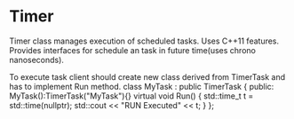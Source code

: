 # Timer
Timer class manages execution of scheduled tasks.
Uses C++11 features.
Provides interfaces for schedule an task in future time(uses chrono nanoseconds).

To execute task client should create new class derived from TimerTask and has to implement Run method.
class MyTask : public TimerTask
{
public: 
	MyTask():TimerTask("MyTask"){}
	virtual void Run()
	{
		std::time_t t = std::time(nullptr);
		std::cout << "RUN Executed" << t;
	}
};
